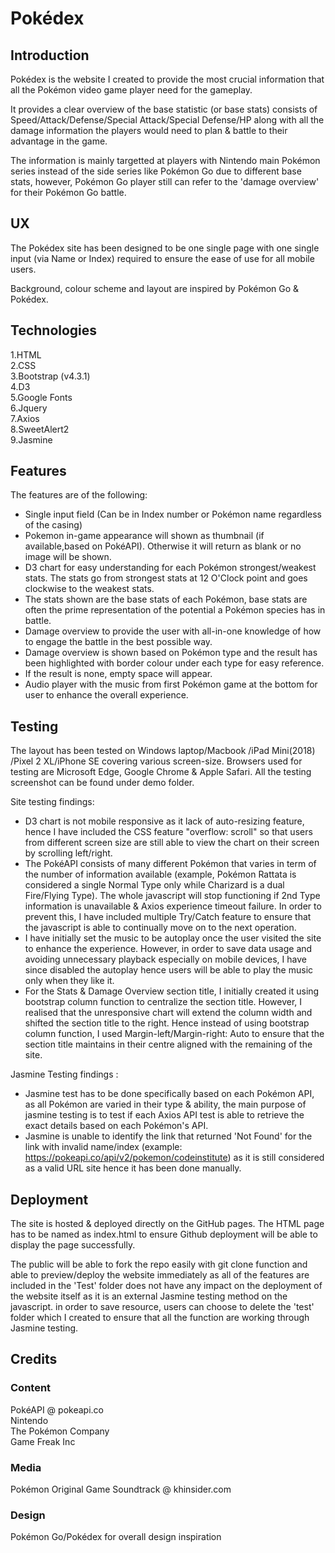 # Pokédex

## Introduction
Pokédex is the website I created to provide the most crucial information that all the Pokémon video game player need for the gameplay.  

It provides a clear overview of the base statistic (or base stats) consists of Speed/Attack/Defense/Special Attack/Special Defense/HP along with all the damage information the players would need to plan & battle to their advantage in the game. 

The information is mainly targetted at players with Nintendo main Pokémon series instead of the side series like Pokémon Go due to different base stats, however, Pokémon Go player still can refer to the 'damage overview' for their Pokémon Go battle.

## UX
The Pokédex site has been designed to be one single page with one single input (via Name or Index) required to ensure the ease of use for all mobile users.  

Background, colour scheme and layout are inspired by Pokémon Go & Pokédex.

## Technologies
1.HTML  
2.CSS  
3.Bootstrap (v4.3.1)  
4.D3  
5.Google Fonts  
6.Jquery  
7.Axios  
8.SweetAlert2  
9.Jasmine

## Features
The features are of the following:  
- Single input field (Can be in Index number or Pokémon name regardless of the casing)
- Pokemon in-game appearance will shown as thumbnail (if available,based on PokéAPI). Otherwise it will return as blank or no image will be shown.
- D3 chart for easy understanding for each Pokémon strongest/weakest stats. The stats go from strongest stats at 12 O'Clock point and goes clockwise to the weakest stats.
- The stats shown are the base stats of each Pokémon, base stats are often the prime representation of the potential a Pokémon species has in battle.
- Damage overview to provide the user with all-in-one knowledge of how to engage the battle in the best possible way.
- Damage overview is shown based on Pokémon type and the result has been highlighted with border colour under each type for easy reference.
- If the result is none, empty space will appear.
- Audio player with the music from first Pokémon game at the bottom for user to enhance the overall experience.

## Testing
The layout has been tested on Windows laptop/Macbook /iPad Mini(2018) /Pixel 2 XL/iPhone SE covering various screen-size. Browsers used for testing are Microsoft Edge, Google Chrome & Apple Safari. All the testing screenshot can be found under demo folder.

Site testing findings:  
- D3 chart is not mobile responsive as it lack of auto-resizing feature, hence I have included the CSS feature "overflow: scroll" so that users from different screen size are still able to view the chart on their screen by scrolling left/right.
- The PokéAPI consists of many different Pokémon that varies in term of the number of information available (example, Pokémon Rattata is considered a single Normal Type only while Charizard is a dual Fire/Flying Type). The whole javascript will stop functioning if 2nd Type information is unavailable & Axios experience timeout failure.
In order to prevent this, I have included multiple Try/Catch feature to ensure that the javascript is able to continually move on to the next operation. 
- I have initially set the music to be autoplay once the user visited the site to enhance the experience. However, in order to save data usage and avoiding unnecessary playback especially on mobile devices, I have since disabled the autoplay hence users will be able to play the music only when they like it.
- For the Stats & Damage Overview section title, I initially created it using bootstrap column function to centralize the section title. However, I realised that the unresponsive chart will extend the column width and shifted the section title to the right. Hence instead of using bootstrap column function, I used Margin-left/Margin-right: Auto to ensure that the section title maintains in their centre aligned with the remaining of the site.

Jasmine Testing findings : 
- Jasmine test has to be done specifically based on each Pokémon API, as all Pokémon are varied in their type & ability, the main purpose of jasmine testing is to test if each Axios API test is able to retrieve the exact details based on each Pokémon's API.
- Jasmine is unable to identify the link that returned 'Not Found' for the link with invalid name/index (example: https://pokeapi.co/api/v2/pokemon/codeinstitute) as it is still considered as a valid URL site hence it has been done manually.

## Deployment
The site is hosted & deployed directly on the GitHub pages. The HTML page has to be named as index.html to ensure Github deployment will be able to display the page successfully.

The public will be able to fork the repo easily with git clone function and able to preview/deploy the website immediately as all of the features are included in the 
'Test' folder does not have any impact on the deployment of the website itself as it is an external Jasmine testing method on the javascript.
in order to save resource, users can choose to delete the 'test' folder which I created to ensure that all the function are working through Jasmine testing.

## Credits 

### Content 
PokéAPI @ pokeapi.co  
Nintendo  
The Pokémon Company  
Game Freak Inc  

### Media
Pokémon Original Game Soundtrack @ khinsider.com

### Design
Pokémon Go/Pokédex for overall design inspiration
